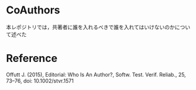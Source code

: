 # CoAuthors

本レポジトリでは，共著者に誰を入れるべきで誰を入れてはいけないのかについて述べた

# Reference

Offutt J. (2015), Editorial: Who Is An Author?, Softw. Test. Verif. Reliab., 25, 73–76, doi: 10.1002/stvr.1571
